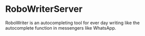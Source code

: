 # RoboWriterServer
RoboWriter is an autocompleting tool for ever day writing like the autocomplete function in messengers like WhatsApp.

